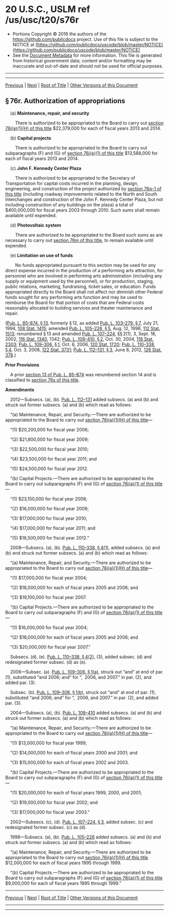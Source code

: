 ---
---

# 20 U.S.C., USLM ref /us/usc/t20/s76r

* Portions Copyright © 2016 the authors of the https://github.com/publicdocs project.
  Use of this file is subject to the NOTICE at [https://github.com/publicdocs/uscode/blob/master/NOTICE](https://github.com/publicdocs/uscode/blob/master/NOTICE)
* See the [Document Metadata](././../../../../..//README.md) for more information.
  This file is generated from historical government data; content and/or formatting may be inaccurate and out-of-date and should not be used for official purposes.

----------
----------

[Previous](./../../../../..//us/usc/t20/ch3/schV/m__us_usc_t20_s76q–1.md) | [Next](./../../../../..//us/usc/t20/ch3/schV/m__us_usc_t20_s76s.md) | [Root of Title](./../../../../../) | [Other Versions of this Document](https://publicdocs.github.io/go/links?ns=uslm&ref=%2Fus%2Fusc%2Ft20%2Fs76r)

## § 76r. Authorization of appropriations

    (a) __Maintenance, repair, and security__ 

        There is authorized to be appropriated to the Board to carry out [section 76j(a)(1)(H) of this title][/us/usc/t20/s76j/a/1/H] $22,379,000 for each of fiscal years 2013 and 2014.

    (b) __Capital projects__ 

        There is authorized to be appropriated to the Board to carry out subparagraphs (F) and (G) of [section 76j(a)(1) of this title][/us/usc/t20/s76j/a/1] $13,588,000 for each of fiscal years 2013 and 2014.

    (c) __John F. Kennedy Center Plaza__ 

        There is authorized to be appropriated to the Secretary of Transportation for capital costs incurred in the planning, design, engineering, and construction of the project authorized by [section 76q–1 of this title][/us/usc/t20/s76q–1] (including roadway improvements related to the North and South Interchanges and construction of the John F. Kennedy Center Plaza, but not including construction of any buildings on the plaza) a total of $400,000,000 for fiscal years 2003 through 2010. Such sums shall remain available until expended.

    (d) __Photovoltaic system__ 

        There are authorized to be appropriated to the Board such sums as are necessary to carry out [section 76m of this title][/us/usc/t20/s76m], to remain available until expended.

    (e) __Limitation on use of funds__ 

        No funds appropriated pursuant to this section may be used for any direct expense incurred in the production of a performing arts attraction, for personnel who are involved in performing arts administration (including any supply or equipment used by the personnel), or for production, staging, public relations, marketing, fundraising, ticket sales, or education. Funds appropriated directly to the Board shall not affect nor diminish other Federal funds sought for any performing arts function and may be used to reimburse the Board for that portion of costs that are Federal costs reasonably allocated to building services and theater maintenance and repair.

([Pub. L. 85–874, § 13][/us/pl/85/874/s13], formerly § 12, as added [Pub. L. 103–279, § 7][/us/pl/103/279/s7], July 21, 1994, [108 Stat. 1415][/us/stat/108/1415]; amended [Pub. L. 105–226, § 5][/us/pl/105/226/s5], Aug. 12, 1998, [112 Stat. 1513][/us/stat/112/1513]; renumbered § 13 and amended [Pub. L. 107–224][/us/pl/107/224], §§ 2(1), 3, Sept. 18, 2002, [116 Stat. 1340][/us/stat/116/1340], 1342; [Pub. L. 108–410, § 2][/us/pl/108/410/s2], Oct. 30, 2004, [118 Stat. 2303][/us/stat/118/2303]; [Pub. L. 109–306, § 1][/us/pl/109/306/s1], Oct. 6, 2006, [120 Stat. 1720][/us/stat/120/1720]; [Pub. L. 110–338, § 4][/us/pl/110/338/s4], Oct. 3, 2008, [122 Stat. 3731][/us/stat/122/3731]; [Pub. L. 112–131, § 3][/us/pl/112/131/s3], June 8, 2012, [126 Stat. 378][/us/stat/126/378].)

 __Prior Provisions__ 

    A prior [section 13 of Pub. L. 85–874][/us/pl/85/874/s13] was renumbered section 14 and is classified to [section 76s of this title][/us/usc/t20/s76s].

 __Amendments__ 

    2012—Subsecs. (a), (b). [Pub. L. 112–131][/us/pl/112/131] added subsecs. (a) and (b) and struck out former subsecs. (a) and (b) which read as follows:

    “(a) Maintenance, Repair, and Security.—There are authorized to be appropriated to the Board to carry out [section 76j(a)(1)(H) of this title][/us/usc/t20/s76j/a/1/H]—

    “(1) $20,200,000 for fiscal year 2008;

    “(2) $21,800,000 for fiscal year 2009;

    “(3) $22,500,000 for fiscal year 2010;

    “(4) $23,500,000 for fiscal year 2011; and

    “(5) $24,500,000 for fiscal year 2012.

    “(b) Capital Projects.—There are authorized to be appropriated to the Board to carry out subparagraphs (F) and (G) of [section 76j(a)(1) of this title][/us/usc/t20/s76j/a/1]—

    “(1) $23,150,000 for fiscal year 2008;

    “(2) $16,000,000 for fiscal year 2009;

    “(3) $17,000,000 for fiscal year 2010;

    “(4) $17,000,000 for fiscal year 2011; and

    “(5) $18,500,000 for fiscal year 2012.”

    2008—Subsecs. (a), (b). [Pub. L. 110–338, § 4(1)][/us/pl/110/338/s4/1], added subsecs. (a) and (b) and struck out former subsecs. (a) and (b) which read as follows:

    “(a) Maintenance, Repair, and Security.—There are authorized to be appropriated to the Board to carry out [section 76j(a)(1)(H) of this title][/us/usc/t20/s76j/a/1/H]—

    “(1) $17,000,000 for fiscal year 2004;

    “(2) $18,000,000 for each of fiscal years 2005 and 2006; and

    “(3) $19,100,000 for fiscal year 2007.

    “(b) Capital Projects.—There are authorized to be appropriated to the Board to carry out subparagraphs (F) and (G) of [section 76j(a)(1) of this title][/us/usc/t20/s76j/a/1]—

    “(1) $16,000,000 for fiscal year 2004;

    “(2) $18,000,000 for each of fiscal years 2005 and 2006; and

    “(3) $20,000,000 for fiscal year 2007.”

    Subsecs. (d), (e). [Pub. L. 110–338, § 4(2)][/us/pl/110/338/s4/2], (3), added subsec. (d) and redesignated former subsec. (d) as (e).

    2006—Subsec. (a). [Pub. L. 109–306, § 1(a)][/us/pl/109/306/s1/a], struck out “and” at end of par. (1), substituted “and 2006; and” for “, 2006, and 2007.” in par. (2), and added par. (3).

    Subsec. (b). [Pub. L. 109–306, § 1(b)][/us/pl/109/306/s1/b], struck out “and” at end of par. (1), substituted “and 2006; and” for “, 2006, and 2007.” in par. (2), and added par. (3).

    2004—Subsecs. (a), (b). [Pub. L. 108–410][/us/pl/108/410] added subsecs. (a) and (b) and struck out former subsecs. (a) and (b) which read as follows:

    “(a) Maintenance, Repair, and Security.—There are authorized to be appropriated to the Board to carry out [section 76j(a)(1)(H) of this title][/us/usc/t20/s76j/a/1/H]—

    “(1) $13,000,000 for fiscal year 1999;

    “(2) $14,000,000 for each of fiscal years 2000 and 2001; and

    “(3) $15,000,000 for each of fiscal years 2002 and 2003.

    “(b) Capital Projects.—There are authorized to be appropriated to the Board to carry out subparagraphs (F) and (G) of [section 76j(a)(1) of this title][/us/usc/t20/s76j/a/1]—

    “(1) $20,000,000 for each of fiscal years 1999, 2000, and 2001;

    “(2) $19,000,000 for fiscal year 2002; and

    “(3) $17,000,000 for fiscal year 2003.”

    2002—Subsecs. (c), (d). [Pub. L. 107–224, § 3][/us/pl/107/224/s3], added subsec. (c) and redesignated former subsec. (c) as (d).

    1998—Subsecs. (a), (b). [Pub. L. 105–226][/us/pl/105/226] added subsecs. (a) and (b) and struck out former subsecs. (a) and (b) which read as follows:

    “(a) Maintenance, Repair, and Security.—There are authorized to be appropriated to the Board to carry out [section 76j(a)(1)(H) of this title][/us/usc/t20/s76j/a/1/H] $12,000,000 for each of fiscal years 1995 through 1999.

    “(b) Capital Projects.—There are authorized to be appropriated to the Board to carry out subparagraphs (F) and (G) of [section 76j(a)(1) of this title][/us/usc/t20/s76j/a/1] $9,000,000 for each of fiscal years 1995 through 1999.”

----------

[Previous](./../../../../..//us/usc/t20/ch3/schV/m__us_usc_t20_s76q–1.md) | [Next](./../../../../..//us/usc/t20/ch3/schV/m__us_usc_t20_s76s.md) | [Root of Title](./../../../../../) | [Other Versions of this Document](https://publicdocs.github.io/go/links?ns=uslm&ref=%2Fus%2Fusc%2Ft20%2Fs76r)

----------
----------

[/us/usc/t20/s76j/a/1/H]: https://publicdocs.github.io/go/links?ns=uslm&ref=%2Fus%2Fusc%2Ft20%2Fs76j%2Fa%2F1%2FH
[/us/usc/t20/s76j/a/1]: https://publicdocs.github.io/go/links?ns=uslm&ref=%2Fus%2Fusc%2Ft20%2Fs76j%2Fa%2F1
[/us/usc/t20/s76q–1]: https://publicdocs.github.io/go/links?ns=uslm&ref=%2Fus%2Fusc%2Ft20%2Fs76q%E2%80%931
[/us/usc/t20/s76m]: https://publicdocs.github.io/go/links?ns=uslm&ref=%2Fus%2Fusc%2Ft20%2Fs76m
[/us/pl/85/874/s13]: https://publicdocs.github.io/go/links?ns=uslm&ref=%2Fus%2Fpl%2F85%2F874%2Fs13
[/us/pl/103/279/s7]: https://publicdocs.github.io/go/links?ns=uslm&ref=%2Fus%2Fpl%2F103%2F279%2Fs7
[/us/stat/108/1415]: https://publicdocs.github.io/go/links?ns=uslm&ref=%2Fus%2Fstat%2F108%2F1415
[/us/pl/105/226/s5]: https://publicdocs.github.io/go/links?ns=uslm&ref=%2Fus%2Fpl%2F105%2F226%2Fs5
[/us/stat/112/1513]: https://publicdocs.github.io/go/links?ns=uslm&ref=%2Fus%2Fstat%2F112%2F1513
[/us/pl/107/224]: https://publicdocs.github.io/go/links?ns=uslm&ref=%2Fus%2Fpl%2F107%2F224
[/us/stat/116/1340]: https://publicdocs.github.io/go/links?ns=uslm&ref=%2Fus%2Fstat%2F116%2F1340
[/us/pl/108/410/s2]: https://publicdocs.github.io/go/links?ns=uslm&ref=%2Fus%2Fpl%2F108%2F410%2Fs2
[/us/stat/118/2303]: https://publicdocs.github.io/go/links?ns=uslm&ref=%2Fus%2Fstat%2F118%2F2303
[/us/pl/109/306/s1]: https://publicdocs.github.io/go/links?ns=uslm&ref=%2Fus%2Fpl%2F109%2F306%2Fs1
[/us/stat/120/1720]: https://publicdocs.github.io/go/links?ns=uslm&ref=%2Fus%2Fstat%2F120%2F1720
[/us/pl/110/338/s4]: https://publicdocs.github.io/go/links?ns=uslm&ref=%2Fus%2Fpl%2F110%2F338%2Fs4
[/us/stat/122/3731]: https://publicdocs.github.io/go/links?ns=uslm&ref=%2Fus%2Fstat%2F122%2F3731
[/us/pl/112/131/s3]: https://publicdocs.github.io/go/links?ns=uslm&ref=%2Fus%2Fpl%2F112%2F131%2Fs3
[/us/stat/126/378]: https://publicdocs.github.io/go/links?ns=uslm&ref=%2Fus%2Fstat%2F126%2F378
[/us/pl/85/874/s13]: https://publicdocs.github.io/go/links?ns=uslm&ref=%2Fus%2Fpl%2F85%2F874%2Fs13
[/us/usc/t20/s76s]: https://publicdocs.github.io/go/links?ns=uslm&ref=%2Fus%2Fusc%2Ft20%2Fs76s
[/us/pl/112/131]: https://publicdocs.github.io/go/links?ns=uslm&ref=%2Fus%2Fpl%2F112%2F131
[/us/usc/t20/s76j/a/1/H]: https://publicdocs.github.io/go/links?ns=uslm&ref=%2Fus%2Fusc%2Ft20%2Fs76j%2Fa%2F1%2FH
[/us/usc/t20/s76j/a/1]: https://publicdocs.github.io/go/links?ns=uslm&ref=%2Fus%2Fusc%2Ft20%2Fs76j%2Fa%2F1
[/us/pl/110/338/s4/1]: https://publicdocs.github.io/go/links?ns=uslm&ref=%2Fus%2Fpl%2F110%2F338%2Fs4%2F1
[/us/usc/t20/s76j/a/1/H]: https://publicdocs.github.io/go/links?ns=uslm&ref=%2Fus%2Fusc%2Ft20%2Fs76j%2Fa%2F1%2FH
[/us/usc/t20/s76j/a/1]: https://publicdocs.github.io/go/links?ns=uslm&ref=%2Fus%2Fusc%2Ft20%2Fs76j%2Fa%2F1
[/us/pl/110/338/s4/2]: https://publicdocs.github.io/go/links?ns=uslm&ref=%2Fus%2Fpl%2F110%2F338%2Fs4%2F2
[/us/pl/109/306/s1/a]: https://publicdocs.github.io/go/links?ns=uslm&ref=%2Fus%2Fpl%2F109%2F306%2Fs1%2Fa
[/us/pl/109/306/s1/b]: https://publicdocs.github.io/go/links?ns=uslm&ref=%2Fus%2Fpl%2F109%2F306%2Fs1%2Fb
[/us/pl/108/410]: https://publicdocs.github.io/go/links?ns=uslm&ref=%2Fus%2Fpl%2F108%2F410
[/us/usc/t20/s76j/a/1/H]: https://publicdocs.github.io/go/links?ns=uslm&ref=%2Fus%2Fusc%2Ft20%2Fs76j%2Fa%2F1%2FH
[/us/usc/t20/s76j/a/1]: https://publicdocs.github.io/go/links?ns=uslm&ref=%2Fus%2Fusc%2Ft20%2Fs76j%2Fa%2F1
[/us/pl/107/224/s3]: https://publicdocs.github.io/go/links?ns=uslm&ref=%2Fus%2Fpl%2F107%2F224%2Fs3
[/us/pl/105/226]: https://publicdocs.github.io/go/links?ns=uslm&ref=%2Fus%2Fpl%2F105%2F226
[/us/usc/t20/s76j/a/1/H]: https://publicdocs.github.io/go/links?ns=uslm&ref=%2Fus%2Fusc%2Ft20%2Fs76j%2Fa%2F1%2FH
[/us/usc/t20/s76j/a/1]: https://publicdocs.github.io/go/links?ns=uslm&ref=%2Fus%2Fusc%2Ft20%2Fs76j%2Fa%2F1



